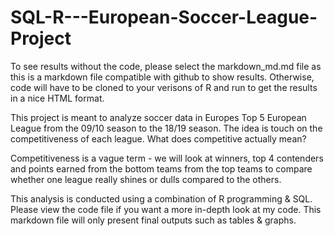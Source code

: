 # SQL-R---European-Soccer-League-Project

To see results without the code, please select the markdown_md.md file as this is a markdown file compatible with github to show results. Otherwise, code will have to be cloned to your verisons of R and run to get the results in a nice HTML format. 

This project is meant to analyze soccer data in Europes Top 5 European League from the 09/10 season to the 18/19 season. The idea is touch on the competitiveness of each league. What does competitive actually mean? 

Competitiveness is a vague term - we will look at winners, top 4 contenders and points earned from the bottom teams from the top teams to compare whether one league really shines or dulls compared to the others. 

This analysis is conducted using a combination of R programming & SQL. Please view the code file if you want a more in-depth look at my code. This markdown file will only present final outputs such as tables & graphs.  